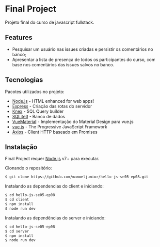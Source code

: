 # Final Project

Projeto final do curso de javascript fullstack.

## Features

* Pesquisar um usuário nas issues criadas e persistir os comentários no banco;
* Apresentar a lista de presença de todos os participantes do curso, com base nos comentários das issues salvos no banco.


## Tecnologias

Pacotes utilizados no projeto:

* [Node.js] - HTML enhanced for web apps!
* [Express] - Criação das rotas do servidor
* [Knex] - SQL Query builder
* [SQLite3] - Banco de dados
* [VueMaterial] - Implementação do Material Design para vue.js
* [vue.js] - The Progressive JavaScript Framework
* [Axios] - Client HTTP baseado em Promises



## Instalação

Final Project requer [Node.js](https://nodejs.org/) v7+ para executar.

Clonando o repositório:
```bash
$ git clone https://github.com/manoeljunior/hello-js-se05-ep08.git
```

Instalando as dependencias do client e iniciando:

```sh
$ cd hello-js-se05-ep08
$ cd client
$ npm install
$ node run dev
```

Instalando as dependências do server e iniciando:

```sh
$ cd hello-js-se05-ep08
$ cd server
$ npm install
$ node run dev
```

   [node.js]: <http://nodejs.org>
   [express]: <http://expressjs.com>
   [vue.js]: <http://vuejs.org>
   [VueMaterial]: <https://vue-material-old.netlify.com/#/>
   [Knex]: <http://knexjs.org/>
   [SQLite3]: <https://www.sqlite.org/>
   [Axios]: <https://github.com/axios/axios>
